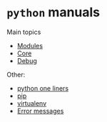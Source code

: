 # `python` manuals

Main topics

- [Modules](./modules)
- [Core](./core/)
- [Debug](./debug/)
  
Other:

- [python one liners](./tricks/one_liners.md)
- [pip](./environment_mgrs/pip.md)
- [virtualenv](./environment_mgrs/virtualenv.md)
- [Error messages](./environment_mgrs/error_messages.md)

